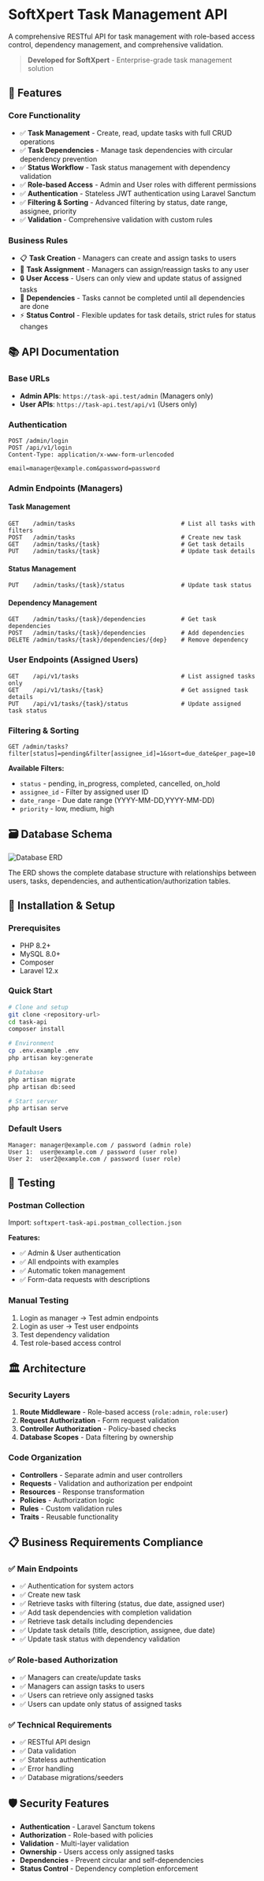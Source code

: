 # SoftXpert Task Management API

A comprehensive RESTful API for task management with role-based access control, dependency management, and comprehensive validation.

> **Developed for SoftXpert** - Enterprise-grade task management solution

## 🚀 Features

### Core Functionality
- ✅ **Task Management** - Create, read, update tasks with full CRUD operations
- ✅ **Task Dependencies** - Manage task dependencies with circular dependency prevention
- ✅ **Status Workflow** - Task status management with dependency validation
- ✅ **Role-based Access** - Admin and User roles with different permissions
- ✅ **Authentication** - Stateless JWT authentication using Laravel Sanctum
- ✅ **Filtering & Sorting** - Advanced filtering by status, date range, assignee, priority
- ✅ **Validation** - Comprehensive validation with custom rules

### Business Rules
- 📋 **Task Creation** - Managers can create and assign tasks to users
- 👥 **Task Assignment** - Managers can assign/reassign tasks to any user
- 🔒 **User Access** - Users can only view and update status of assigned tasks
- 🔗 **Dependencies** - Tasks cannot be completed until all dependencies are done
- ⚡ **Status Control** - Flexible updates for task details, strict rules for status changes

## 📚 API Documentation

### Base URLs
- **Admin APIs**: `https://task-api.test/admin` (Managers only)
- **User APIs**: `https://task-api.test/api/v1` (Users only)

### Authentication
```http
POST /admin/login
POST /api/v1/login
Content-Type: application/x-www-form-urlencoded

email=manager@example.com&password=password
```

### Admin Endpoints (Managers)

#### Task Management
```http
GET    /admin/tasks                              # List all tasks with filters
POST   /admin/tasks                              # Create new task
GET    /admin/tasks/{task}                       # Get task details
PUT    /admin/tasks/{task}                       # Update task details
```

#### Status Management
```http
PUT    /admin/tasks/{task}/status                # Update task status
```

#### Dependency Management
```http
GET    /admin/tasks/{task}/dependencies          # Get task dependencies
POST   /admin/tasks/{task}/dependencies          # Add dependencies
DELETE /admin/tasks/{task}/dependencies/{dep}    # Remove dependency
```

### User Endpoints (Assigned Users)
```http
GET    /api/v1/tasks                             # List assigned tasks only
GET    /api/v1/tasks/{task}                      # Get assigned task details
PUT    /api/v1/tasks/{task}/status               # Update assigned task status
```

### Filtering & Sorting
```http
GET /admin/tasks?filter[status]=pending&filter[assignee_id]=1&sort=due_date&per_page=10
```

**Available Filters:**
- `status` - pending, in_progress, completed, cancelled, on_hold
- `assignee_id` - Filter by assigned user ID
- `date_range` - Due date range (YYYY-MM-DD,YYYY-MM-DD)
- `priority` - low, medium, high

## 🗃️ Database Schema

![Database ERD](ERD.png)

The ERD shows the complete database structure with relationships between users, tasks, dependencies, and authentication/authorization tables.

## 🔧 Installation & Setup

### Prerequisites
- PHP 8.2+
- MySQL 8.0+
- Composer
- Laravel 12.x

### Quick Start
```bash
# Clone and setup
git clone <repository-url>
cd task-api
composer install

# Environment
cp .env.example .env
php artisan key:generate

# Database
php artisan migrate
php artisan db:seed

# Start server
php artisan serve
```

### Default Users
```
Manager: manager@example.com / password (admin role)
User 1:  user@example.com / password (user role)
User 2:  user2@example.com / password (user role)
```

## 🧪 Testing

### Postman Collection
Import: `softxpert-task-api.postman_collection.json`

**Features:**
- ✅ Admin & User authentication
- ✅ All endpoints with examples
- ✅ Automatic token management
- ✅ Form-data requests with descriptions

### Manual Testing
1. Login as manager → Test admin endpoints
2. Login as user → Test user endpoints
3. Test dependency validation
4. Test role-based access control

## 🏛️ Architecture

### Security Layers
1. **Route Middleware** - Role-based access (`role:admin`, `role:user`)
2. **Request Authorization** - Form request validation
3. **Controller Authorization** - Policy-based checks
4. **Database Scopes** - Data filtering by ownership

### Code Organization
- **Controllers** - Separate admin and user controllers
- **Requests** - Validation and authorization per endpoint
- **Resources** - Response transformation
- **Policies** - Authorization logic
- **Rules** - Custom validation rules
- **Traits** - Reusable functionality

## 📋 Business Requirements Compliance

### ✅ Main Endpoints
- ✅ Authentication for system actors
- ✅ Create new task
- ✅ Retrieve tasks with filtering (status, due date, assigned user)
- ✅ Add task dependencies with completion validation
- ✅ Retrieve task details including dependencies
- ✅ Update task details (title, description, assignee, due date)
- ✅ Update task status with dependency validation

### ✅ Role-based Authorization
- ✅ Managers can create/update tasks
- ✅ Managers can assign tasks to users
- ✅ Users can retrieve only assigned tasks
- ✅ Users can update only status of assigned tasks

### ✅ Technical Requirements
- ✅ RESTful API design
- ✅ Data validation
- ✅ Stateless authentication
- ✅ Error handling
- ✅ Database migrations/seeders

## 🛡️ Security Features

- **Authentication** - Laravel Sanctum tokens
- **Authorization** - Role-based with policies
- **Validation** - Multi-layer validation
- **Ownership** - Users access only assigned tasks
- **Dependencies** - Prevent circular and self-dependencies
- **Status Control** - Dependency completion enforcement

